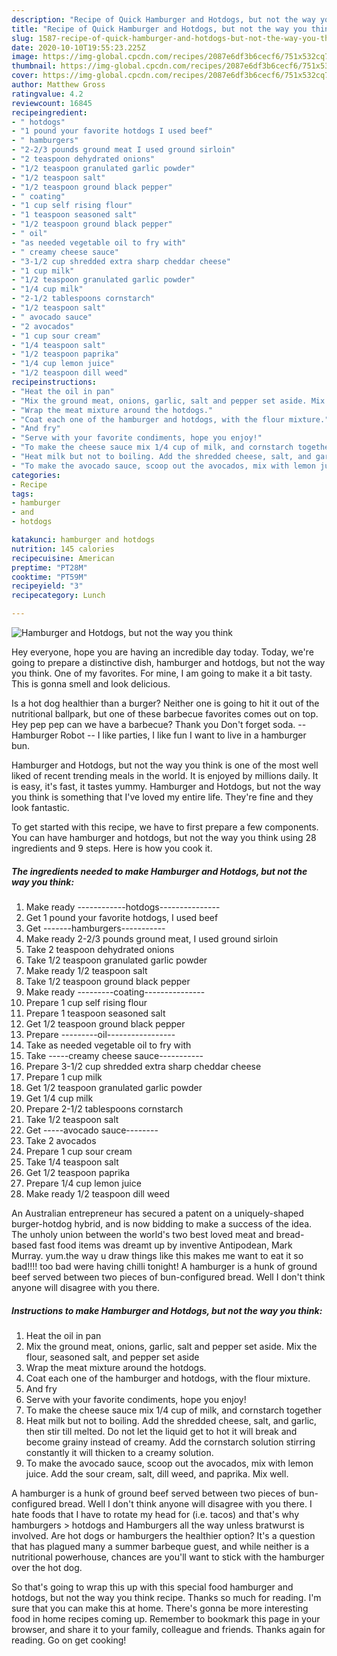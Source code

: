 ```yaml
---
description: "Recipe of Quick Hamburger and Hotdogs, but not the way you think"
title: "Recipe of Quick Hamburger and Hotdogs, but not the way you think"
slug: 1587-recipe-of-quick-hamburger-and-hotdogs-but-not-the-way-you-think
date: 2020-10-10T19:55:23.225Z
image: https://img-global.cpcdn.com/recipes/2087e6df3b6cecf6/751x532cq70/hamburger-and-hotdogs-but-not-the-way-you-think-recipe-main-photo.jpg
thumbnail: https://img-global.cpcdn.com/recipes/2087e6df3b6cecf6/751x532cq70/hamburger-and-hotdogs-but-not-the-way-you-think-recipe-main-photo.jpg
cover: https://img-global.cpcdn.com/recipes/2087e6df3b6cecf6/751x532cq70/hamburger-and-hotdogs-but-not-the-way-you-think-recipe-main-photo.jpg
author: Matthew Gross
ratingvalue: 4.2
reviewcount: 16845
recipeingredient:
- " hotdogs"
- "1 pound your favorite hotdogs I used beef"
- " hamburgers"
- "2-2/3 pounds ground meat I used ground sirloin"
- "2 teaspoon dehydrated onions"
- "1/2 teaspoon granulated garlic powder"
- "1/2 teaspoon salt"
- "1/2 teaspoon ground black pepper"
- " coating"
- "1 cup self rising flour"
- "1 teaspoon seasoned salt"
- "1/2 teaspoon ground black pepper"
- " oil"
- "as needed vegetable oil to fry with"
- " creamy cheese sauce"
- "3-1/2 cup shredded extra sharp cheddar cheese"
- "1 cup milk"
- "1/2 teaspoon granulated garlic powder"
- "1/4 cup milk"
- "2-1/2 tablespoons cornstarch"
- "1/2 teaspoon salt"
- " avocado sauce"
- "2 avocados"
- "1 cup sour cream"
- "1/4 teaspoon salt"
- "1/2 teaspoon paprika"
- "1/4 cup lemon juice"
- "1/2 teaspoon dill weed"
recipeinstructions:
- "Heat the oil in pan"
- "Mix the ground meat, onions, garlic, salt and pepper set aside. Mix the flour, seasoned salt, and pepper set aside"
- "Wrap the meat mixture around the hotdogs."
- "Coat each one of the hamburger and hotdogs, with the flour mixture."
- "And fry"
- "Serve with your favorite condiments, hope you enjoy!"
- "To make the cheese sauce mix 1/4 cup of milk, and cornstarch together"
- "Heat milk but not to boiling. Add the shredded cheese, salt, and garlic, then stir till melted. Do not let the liquid get to hot it will break and become grainy instead of creamy. Add the cornstarch solution stirring constantly it will thicken to a creamy solution."
- "To make the avocado sauce, scoop out the avocados, mix with lemon juice. Add the sour cream, salt, dill weed, and paprika. Mix well."
categories:
- Recipe
tags:
- hamburger
- and
- hotdogs

katakunci: hamburger and hotdogs 
nutrition: 145 calories
recipecuisine: American
preptime: "PT28M"
cooktime: "PT59M"
recipeyield: "3"
recipecategory: Lunch

---
```



![Hamburger and Hotdogs, but not the way you think](https://img-global.cpcdn.com/recipes/2087e6df3b6cecf6/751x532cq70/hamburger-and-hotdogs-but-not-the-way-you-think-recipe-main-photo.jpg)

Hey everyone, hope you are having an incredible day today. Today, we're going to prepare a distinctive dish, hamburger and hotdogs, but not the way you think. One of my favorites. For mine, I am going to make it a bit tasty. This is gonna smell and look delicious.

Is a hot dog healthier than a burger? Neither one is going to hit it out of the nutritional ballpark, but one of these barbecue favorites comes out on top. Hey pep pep can we have a barbecue? Thank you Don&#39;t forget soda. -- Hamburger Robot -- I like parties, I like fun I want to live in a hamburger bun.

Hamburger and Hotdogs, but not the way you think is one of the most well liked of recent trending meals in the world. It is enjoyed by millions daily. It is easy, it's fast, it tastes yummy. Hamburger and Hotdogs, but not the way you think is something that I've loved my entire life. They're fine and they look fantastic.


To get started with this recipe, we have to first prepare a few components. You can have hamburger and hotdogs, but not the way you think using 28 ingredients and 9 steps. Here is how you cook it.

<!--inarticleads1-->

##### The ingredients needed to make Hamburger and Hotdogs, but not the way you think:

1. Make ready  ------------hotdogs---------------
1. Get 1 pound your favorite hotdogs, I used beef
1. Get  -------hamburgers-----------
1. Make ready 2-2/3 pounds ground meat, I used ground sirloin
1. Take 2 teaspoon dehydrated onions
1. Take 1/2 teaspoon granulated garlic powder
1. Make ready 1/2 teaspoon salt
1. Take 1/2 teaspoon ground black pepper
1. Make ready  ---------coating---------------
1. Prepare 1 cup self rising flour
1. Prepare 1 teaspoon seasoned salt
1. Get 1/2 teaspoon ground black pepper
1. Prepare  ---------oil-----------------
1. Take as needed vegetable oil to fry with
1. Take  -----creamy cheese sauce-----------
1. Prepare 3-1/2 cup shredded extra sharp cheddar cheese
1. Prepare 1 cup milk
1. Get 1/2 teaspoon granulated garlic powder
1. Get 1/4 cup milk
1. Prepare 2-1/2 tablespoons cornstarch
1. Take 1/2 teaspoon salt
1. Get  -----avocado sauce--------
1. Take 2 avocados
1. Prepare 1 cup sour cream
1. Take 1/4 teaspoon salt
1. Get 1/2 teaspoon paprika
1. Prepare 1/4 cup lemon juice
1. Make ready 1/2 teaspoon dill weed


An Australian entrepreneur has secured a patent on a uniquely-shaped burger-hotdog hybrid, and is now bidding to make a success of the idea. The unholy union between the world&#39;s two best loved meat and bread-based fast food items was dreamt up by inventive Antipodean, Mark Murray. yum.the way u draw things like this makes me want to eat it so bad!!!! too bad were having chilli tonight! A hamburger is a hunk of ground beef served between two pieces of bun-configured bread. Well I don&#39;t think anyone will disagree with you there. 

<!--inarticleads2-->

##### Instructions to make Hamburger and Hotdogs, but not the way you think:

1. Heat the oil in pan
1. Mix the ground meat, onions, garlic, salt and pepper set aside. Mix the flour, seasoned salt, and pepper set aside
1. Wrap the meat mixture around the hotdogs.
1. Coat each one of the hamburger and hotdogs, with the flour mixture.
1. And fry
1. Serve with your favorite condiments, hope you enjoy!
1. To make the cheese sauce mix 1/4 cup of milk, and cornstarch together
1. Heat milk but not to boiling. Add the shredded cheese, salt, and garlic, then stir till melted. Do not let the liquid get to hot it will break and become grainy instead of creamy. Add the cornstarch solution stirring constantly it will thicken to a creamy solution.
1. To make the avocado sauce, scoop out the avocados, mix with lemon juice. Add the sour cream, salt, dill weed, and paprika. Mix well.


A hamburger is a hunk of ground beef served between two pieces of bun-configured bread. Well I don&#39;t think anyone will disagree with you there. I hate foods that I have to rotate my head for (i.e. tacos) and that&#39;s why hamburgers &gt; hotdogs and Hamburgers all the way unless bratwurst is involved. Are hot dogs or hamburgers the healthier option? It&#39;s a question that has plagued many a summer barbeque guest, and while neither is a nutritional powerhouse, chances are you&#39;ll want to stick with the hamburger over the hot dog. 

So that's going to wrap this up with this special food hamburger and hotdogs, but not the way you think recipe. Thanks so much for reading. I'm sure that you can make this at home. There's gonna be more interesting food in home recipes coming up. Remember to bookmark this page in your browser, and share it to your family, colleague and friends. Thanks again for reading. Go on get cooking!
